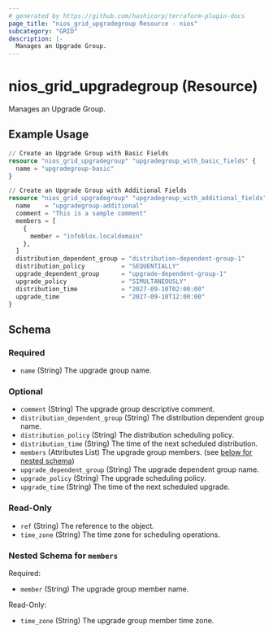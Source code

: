 ```yaml
---
# generated by https://github.com/hashicorp/terraform-plugin-docs
page_title: "nios_grid_upgradegroup Resource - nios"
subcategory: "GRID"
description: |-
  Manages an Upgrade Group.
---
```


# nios_grid_upgradegroup (Resource)

Manages an Upgrade Group.

## Example Usage

```terraform
// Create an Upgrade Group with Basic Fields
resource "nios_grid_upgradegroup" "upgradegroup_with_basic_fields" {
  name = "upgradegroup-basic"
}

// Create an Upgrade Group with Additional Fields
resource "nios_grid_upgradegroup" "upgradegroup_with_additional_fields" {
  name    = "upgradegroup-additional"
  comment = "This is a sample comment"
  members = [
    {
      member = "infoblox.localdomain"
    },
  ]
  distribution_dependent_group = "distribution-dependent-group-1"
  distribution_policy          = "SEQUENTIALLY"
  upgrade_dependent_group      = "upgrade-dependent-group-1"
  upgrade_policy               = "SIMULTANEOUSLY"
  distribution_time            = "2027-09-10T02:00:00"
  upgrade_time                 = "2027-09-10T12:00:00"
}
```

<!-- schema generated by tfplugindocs -->
## Schema

### Required

- `name` (String) The upgrade group name.

### Optional

- `comment` (String) The upgrade group descriptive comment.
- `distribution_dependent_group` (String) The distribution dependent group name.
- `distribution_policy` (String) The distribution scheduling policy.
- `distribution_time` (String) The time of the next scheduled distribution.
- `members` (Attributes List) The upgrade group members. (see [below for nested schema](#nestedatt--members))
- `upgrade_dependent_group` (String) The upgrade dependent group name.
- `upgrade_policy` (String) The upgrade scheduling policy.
- `upgrade_time` (String) The time of the next scheduled upgrade.

### Read-Only

- `ref` (String) The reference to the object.
- `time_zone` (String) The time zone for scheduling operations.

<a id="nestedatt--members"></a>
### Nested Schema for `members`

Required:

- `member` (String) The upgrade group member name.

Read-Only:

- `time_zone` (String) The upgrade group member time zone.
